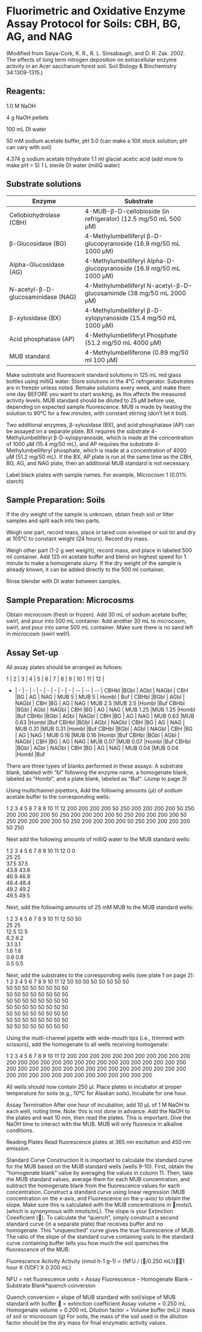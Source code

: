 # Fluorimetric and Oxidative Enzyme Assay Protocol for Soils: CBH, BG, AG, and NAG

(Modified from Saiya-Cork, K. R., R. L. Sinsabaugh, and D. R. Zak. 2002. The effects of long term nitrogen deposition on extracellular enzyme activity in an Acer saccharum forest soil. Soil Biology & Biochemistry 34:1309-1315.)

## Reagents:

1.0 M NaOH

4 g NaOH pellets

100 mL DI water

50 mM sodium acetate buffer, pH 5.0 (can make a 10X stock solution; pH can vary with soil)

4.374 g sodium acetate trihydrate
1.1 ml glacial acetic acid (add more to make pH = 5)
1 L sterile DI water (miliQ water)

## Substrate solutions
Enzyme | Substrate |
------ | --------- |
Cellobiohydrolase (CBH)	| 4-MUB-β-D-cellobioside (in refrigerator) (12.5 mg/50 mL 500 µM)
β-Glucosidase (BG)	| 4-Methylumbelliferyl β-D-glucopyranoside (16.9 mg/50 mL 1000 µM)
Alpha-Glucosidase (AG)	| 4-Methylumbelliferyl Alpha-D-glucopyranoside (16.9 mg/50 mL 1000 µM)
N-acetyl-β-D-glucosaminidase (NAG)	| 4-Methylumbelliferyl N-acetyl-β-D-glucosaminide (38 mg/50 mL 2000 µM)
β-xylosidase (BX)	| 4-Methylumbelliferyl β-D-xylopyranoside (15.4 mg/50 mL 1000 µM)
Acid phosphatase (AP)	| 4-Methylumbelliferyl Phosphate (51.2 mg/50 mL 4000 µM)
MUB standard	| 4-Methylumbelliferone (0.89 mg/50 ml 100 µM)


Make substrate and fluorescent standard solutions in 125 mL red glass bottles using milliQ water. Store solutions in the 4°C refrigerator. Substrates are in freezer unless noted. Remake solutions every week, and make them one day BEFORE you want to start working, as this affects the measured activity levels. MUB standard should be diluted to 25 µM before use, depending on expected sample fluorescence.  MUB is made by heating the solution to 90°C for a few minutes, with constant stirring (don’t let it boil).

Two additional enzymes, β-xylosidase (BX), and acid phosphatase (AP) can be assayed on a separate plate.  BX requires the substrate 4-Methylumbelliferyl β-D-xylopyranoside, which is made at the concentration of 1000 µM (15.4 mg/50 mL), and AP requires the substrate 4-Methylumbelliferyl phosphate, which is made at a concentration of 4000 µM (51.2 mg/50 mL).  If the BX, AP plate is run at the same time as the CBH, BG, AG, and NAG plate, then an additional MUB standard is not necessary.

Label black plates with sample names.  For example, Microcosm 1 (0.01% starch)

## Sample Preparation: Soils
If the dry weight of the sample is unknown, obtain fresh soil or litter samples and split each into two parts.

Weigh one part, record mass, place in tared coin envelope or soil tin and dry at 105°C to constant weight (24 hours).  Record dry mass.

Weigh other part (1-2 g wet weight), record mass, and place in labeled 500 ml container. Add 125 ml acetate buffer and blend on highest speed for 1 minute to make a homogenate slurry. If the dry weight of the sample is already known, it can be added directly to the 500 ml container.

Rinse blender with DI water between samples.

## Sample Preparation: Microcosms
Obtain microcosm (fresh or frozen).  Add 30 mL of sodium acetate buffer, swirl, and pour into 500 mL container.  Add another 30 mL to microcosm, swirl, and pour into same 500 mL container.  Make sure there is no sand left in microcosm (swirl well!).

## Assay Set-up
All assay plates should be arranged as follows:

1 | 2 | 3 | 4 | 5 | 6 | 7 | 8 | 9 | 10 | 11 | 12 |
- | - | - | - | - | - | - | - | - | -- | -- | -- |
CBHbl	|BGbl |	AGbl |	NAGbl |	CBH	|BG |	AG |	NAG |	MUB 5 |	MUB 5 |	Hombl |	Buf |
CBHbl	|BGbl |	AGbl |	NAGbl |	CBH	|BG |	AG |	NAG |	MUB 2.5	|MUB 2.5	|Hombl	|Buf
CBHbl	|BGbl |	AGbl |	NAGbl |	CBH	|BG |	AG |	NAG |	MUB 1.25	|MUB 1.25	|Hombl	|Buf
CBHbl	|BGbl |	AGbl |	NAGbl |	CBH	|BG |	AG |	NAG |	MUB 0.63	|MUB 0.63	|Hombl	|Buf
CBHbl	|BGbl |	AGbl |	NAGbl |	CBH	|BG |	AG |	NAG |	MUB 0.31	|MUB 0.31	|Hombl	|Buf
CBHbl	|BGbl |	AGbl |	NAGbl |	CBH	|BG |	AG |	NAG |	MUB 0.16	|MUB 0.16	|Hombl	|Buf
CBHbl	|BGbl |	AGbl |	NAGbl |	CBH	|BG |	AG |	NAG |	MUB 0.07	|MUB 0.07	|Hombl	|Buf
CBHbl	|BGbl |	AGbl |	NAGbl |	CBH	|BG |	AG |	NAG |	MUB 0.04	|MUB 0.04	|Hombl	|Buf

There are three types of blanks performed in these assays: A substrate blank, labeled with “bl” following the enzyme name, a homogenate blank, labeled as “Hombl”, and a plate blank, labeled as “Buf”. (Jump to page 3)







Using multichannel pipettors, Add the following amounts (µl) of sodium acetate buffer to the corresponding wells:

1	2	3	4	5	6	7	8	9	10	11	12
200	200	200	200							50	250
200	200	200	200							50	250
200	200	200	200							50	250
200	200	200	200							50	250
200	200	200	200							50	250
200	200	200	200							50	250
200	200	200	200							50	250
200	200	200	200							50	250


Next add the following amounts of milliQ water to the MUB standard wells:

1	2	3	4	5	6	7	8	9	10	11	12
								0	0		
								25	25		
								37.5	37.5		
								43.8	43.8		
								46.9	46.9		
								48.4	48.4		
								49.2	49.2		
								49.5	49.5		

Next, add the following amounts of 25 mM MUB to the MUB standard wells:



1	2	3	4	5	6	7	8	9	10	11	12
								50	50		
								25	25		
								12.5	12.5		
								6.2	6.2		
								3.1	3.1		
								1.6	1.6		
								0.8	0.8		
								0.5	0.5		

Next, add the substrates to the corresponding wells (see plate 1 on page 2):
1	2	3	4	5	6	7	8	9	10	11	12
50	50	50	50	50	50	50	50				
50	50	50	50	50	50	50	50				
50	50	50	50	50	50	50	50				
50	50	50	50	50	50	50	50				
50	50	50	50	50	50	50	50				
50	50	50	50	50	50	50	50				
50	50	50	50	50	50	50	50				
50	50	50	50	50	50	50	50				

Using the multi-channel pipette with wide-mouth tips (i.e., trimmed with scissors), add the homogenate to all wells receiving homogenate:
 
 
1	2	3	4	5	6	7	8	9	10	11	12
				200	200	200	200	200	200	200	
				200	200	200	200	200	200	200	
				200	200	200	200	200	200	200	
				200	200	200	200	200	200	200	
				200	200	200	200	200	200	200	
				200	200	200	200	200	200	200	
				200	200	200	200	200	200	200	
				200	200	200	200	200	200	200	

All wells should now contain 250 µl.  Place plates in incubator at proper temperature for soils (e.g., 10°C for Alaskan soils).  Incubate for one hour.

Assay Termination
After one hour of incubation, add 10 µL of 1 M NaOH to each well, noting time. Note: this is not done in advance. Add the NaOH to the plates and wait 10 min, then read the plates.  This is important.  Give the NaOH time to interact with the MUB.  MUB will only fluoresce in alkaline conditions.  

Reading Plates
Read fluorescence plates at 365 nm excitation and 450 nm emission. 

Standard Curve Construction
It is important to calculate the standard curve for the MUB based on the MUB standard wells (wells 9-10).  First, obtain the “homogenate blank” value by averaging the values in column 11.  Then, take the MUB standard values, average them for each MUB concentration, and subtract the homogenate blank from the fluorescence values for each concentration.  Construct a standard curve using linear regression (MUB concentration on the x-axis, and Fluorescence on the y-axis) to obtain the slope.  Make sure this is calculated with the MUB concentrations in mols/L (which is synonymous with nmols/mL).  The slope is your Extinction Coeeficient ().  To calculate the “quench”, simply construct a second standard curve (in a separate plate) that receives buffer and no homogenate.  This “unquenched” curve gives the true fluorescence of MUB.  The ratio of the slope of the standard curve containing soils to the standard curve containing buffer tells you how much the soil quenches the fluorescence of the MUB.  





Fluorescence Activity
Activity (nmol h-1 g-1) = {NFU / (/0.250 mL)}1 hour X (1/DF) X 0.200 mL) 

NFU = net fluorescence units = Assay Fluorescence – Homogenate Blank – Substrate Blank*quench conversion

Quench conversion = slope of MUB standard with soil/slope of MUB standard with buffer
 = extinction coefficient
Assay volume = 0.250 mL
Homogenate volume = 0.200 mL
Dilution factor = Volume buffer (mL)/ mass of soil or microcosm (g)
For soils, the mass of the soil used in the dilution factor should be the dry mass for final enzymatic activity values.
